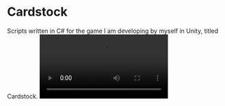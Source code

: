 # Cardstock
Scripts written in C# for the game I am developing by myself in Unity, titled Cardstock.
![sample gif](https://i.imgur.com/bjNCCCm.mp4)

